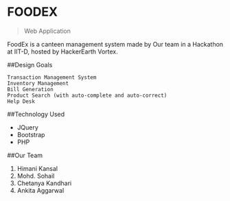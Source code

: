 # FOODEX
>Web Application

FoodEx is a canteen management system made by Our team in a Hackathon at IIT-D, hosted by HackerEarth Vortex.


##Design Goals
```
Transaction Management System
Inventory Management
Bill Generation
Product Search (with auto-complete and auto-correct)
Help Desk
```
##Technology Used
- JQuery
- Bootstrap
- PHP

##Our Team
1. Himani Kansal
2. Mohd. Sohail
3. Chetanya Kandhari
4. Ankita Aggarwal
